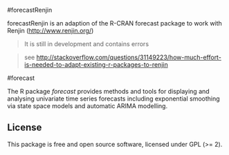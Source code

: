 #forecastRenjin

forecastRenjin is an adaption of the R-CRAN forecast package to work with Renjin (http://www.renjin.org/)

>It is still in development and contains errors

> see http://stackoverflow.com/questions/31149223/how-much-effort-is-needed-to-adapt-existing-r-packages-to-renjin

#forecast

The R package *forecast* provides methods and tools for displaying and analysing univariate time series forecasts including exponential smoothing via state space models and automatic ARIMA modelling.

## License

This package is free and open source software, licensed under GPL (>= 2).
